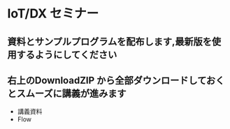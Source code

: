# IoT/DX セミナー
## 資料とサンプルプログラムを配布します,最新版を使用するようにしてください
## 右上のDownloadZIP から全部ダウンロードしておくとスムーズに講義が進みます
+ 講義資料
+ Flow


